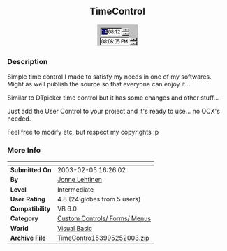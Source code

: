 ﻿<div align="center">

## TimeControl

<img src="PIC2003251625211880.jpg">
</div>

### Description

Simple time control I made to satisfy my needs in one of my softwares. Might as well publish the source so that everyone can enjoy it...

Similar to DTpicker time control but it has some changes and other stuff...

Just add the User Control to your project and it's ready to use... no OCX's needed.

Feel free to modify etc, but respect my copyrights :p
 
### More Info
 


<span>             |<span>
---                |---
**Submitted On**   |2003-02-05 16:26:02
**By**             |[Jonne Lehtinen](https://github.com/Planet-Source-Code/PSCIndex/blob/master/ByAuthor/jonne-lehtinen.md)
**Level**          |Intermediate
**User Rating**    |4.8 (24 globes from 5 users)
**Compatibility**  |VB 6\.0
**Category**       |[Custom Controls/ Forms/  Menus](https://github.com/Planet-Source-Code/PSCIndex/blob/master/ByCategory/custom-controls-forms-menus__1-4.md)
**World**          |[Visual Basic](https://github.com/Planet-Source-Code/PSCIndex/blob/master/ByWorld/visual-basic.md)
**Archive File**   |[TimeContro153995252003\.zip](https://github.com/Planet-Source-Code/jonne-lehtinen-timecontrol__1-42982/archive/master.zip)








